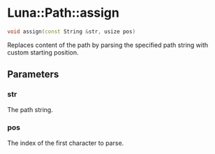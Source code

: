 # Luna::Path::assign

```c++
void assign(const String &str, usize pos)
```

Replaces content of the path by parsing the specified path string with custom starting position. 



## Parameters
### str
The path string. 

### pos
The index of the first character to parse. 

